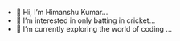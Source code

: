 - 👋 Hi, I’m Himanshu Kumar...
- 👀 I’m interested in only batting in cricket...
- 🌱 I’m currently exploring the world of coding ...

<!---
Himanshumishrahkm/Himanshumishrahkm is a ✨ special ✨ repository because its `README.md` (this file) appears on your GitHub profile.
You can click the Preview link to take a look at your changes.
--->
